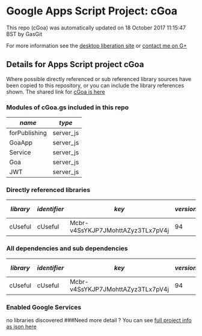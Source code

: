 # Google Apps Script Project: cGoa
This repo (cGoa) was automatically updated on 18 October 2017 11:15:47 BST by GasGit

For more information see the [desktop liberation site](http://ramblings.mcpher.com/Home/excelquirks/drivesdk/gettinggithubready "desktop liberation") or [contact me on G+](https://plus.google.com/+BruceMcpherson "Bruce McPherson - GDE")
## Details for Apps Script project cGoa
Where possible directly referenced or sub referenced library sources have been copied to this repository, or you can include the library references shown. 
The shared link for [cGoa is here](https://script.google.com/d/1v_l4xN3ICa0lAW315NQEzAHPSoNiFdWHsMEwj2qA5t9cgZ5VWci2Qxv2/edit?usp=sharing "open in the GAS IDE")

### Modules of cGoa.gs included in this repo
*name*|*type*
--- | --- 
forPublishing| server_js
GoaApp| server_js
Service| server_js
Goa| server_js
JWT| server_js
### Directly referenced libraries
*library*|*identifier*|*key*|*version*|*dev mode*|*source*|
--- | --- | --- | --- | --- | --- 
cUseful| cUseful|Mcbr-v4SsYKJP7JMohttAZyz3TLx7pV4j|94|no|[here](libraries/cUseful "library source")
### All dependencies and sub dependencies
*library*|*identifier*|*key*|*version*|*dev mode*|*source*|
--- | --- | --- | --- | --- | --- 
cUseful| cUseful|Mcbr-v4SsYKJP7JMohttAZyz3TLx7pV4j|94|no|[here](libraries/cUseful "library source")
### Enabled Google Services
no libraries discovered
###Need more detail ?
You can see [full project info as json here](info.json)
